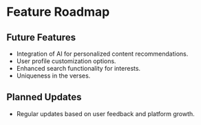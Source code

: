 # Feature Roadmap

## Future Features
- Integration of AI for personalized content recommendations.
- User profile customization options.
- Enhanced search functionality for interests.
- Uniqueness in the verses.

## Planned Updates
- Regular updates based on user feedback and platform growth.

